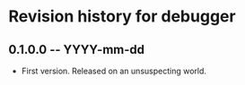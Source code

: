 # Revision history for debugger

## 0.1.0.0 -- YYYY-mm-dd

* First version. Released on an unsuspecting world.
